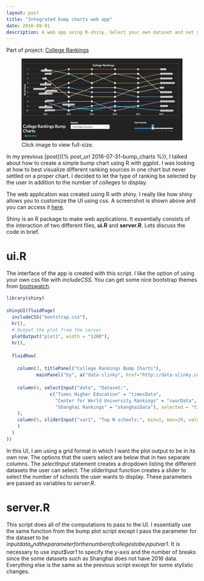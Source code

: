 ```yaml
---
layout: post
title: "Integrated bump charts web app"
date: 2016-08-01
description: A web app using R-shiny. Select your own dataset and set your own parameter!
---
```


Part of project: [College Rankings](http://data-slinky.com/project/3_College_rankings/)

<figure>
 <a href="/img/BumpChartsApp.png" data-lightbox="appfoundry_image_set" data-title="College 
 Rankings Web App">
  <img src="/img/BumpChartsApp.png" alt="Bump chart" style="max-width:100%;"/>
</a>
 <div class="col caption">Click image to view full-size. </div>
 </figure>

In my previous [post]({% post_url 2016-07-31-bump_charts %}), I talked about how to create 
a simple bump chart using R with ggplot. I was looking at how to best visualize different 
ranking sources in one chart but never settled on a proper chart. I decided to let the 
type of ranking be selected by the user in addition to the number of colleges to display.

The web application was created using R with shiny. I really like how shiny allows you to 
customize the UI using css. A screenshot is shown above and you can access it 
[here](https://data-slinky.shinyapps.io/BumpCharts/).

Shiny is an R package to make web applications. It essentially consists of the interaction 
of two different files, __ui.R__ and __server.R__. Lets discuss the code in brief.

# ui.R

The interface of the app is created with this script. I like the option of using your own 
css file with _includeCSS_. You can get some nice bootstrap themes from 
[bootswatch](https://bootswatch.com/).

```R
library(shiny)

shinyUI(fluidPage(
  includeCSS("bootstrap.css"),
  hr(),
  # Output the plot from the server
  plotOutput("plot1", width = "1200"),
  hr(),
  
  fluidRow(
    
    column(3, titlePanel("College Rankings Bump Charts"), 
           mainPanel("by", a("data-slinky", href="http://data-slinky.com/project/3_College_rankings/"))),
    
    column(4, selectInput("data", "Dataset:",
                c("Times Higher Education" = "timesData",
                  "Center for World University Rankings" = "cwurData",
                  "Shanghai Rankings" = "shanghaiData"), selected = "timesData")
    ),
    column(5, sliderInput("var1", "Top N schools:", min=1, max=20, value=10)
    )
  )
))
```

In this UI, I am using a grid format in which I want the plot output to be in its own row. 
The options that the users select are below that in two separate columns. The _selectInput_ 
statement creates a dropdown listing the different datasets the user can select. The 
_sliderInput_ function creates a slider to select the number of schools the user wants to 
display. These parameters are passed as variables to _server.R_.

# server.R

This script does all of the computations to pass to the UI. I essentially use the same 
function from the bump plot script except I pass the parameter for the dataset to be 
_input$data_ and the parameter for the number of colleges to be _input$var1_. It is necessary 
to use _input$var1_ to specify the y-axis and the number of breaks since the some datasets 
such as Shanghai does not have 2016 data. Everything else is the same as the previous script 
except for some stylistic changes.